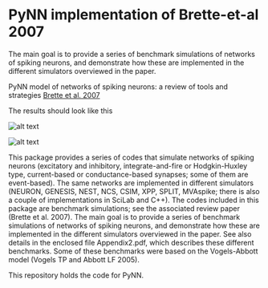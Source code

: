 # PyNN implementation of Brette-et-al 2007
The main goal is to provide a series of benchmark simulations of networks of spiking neurons, and demonstrate how these are implemented in the different simulators overviewed in the paper.



PyNN model of networks of spiking neurons: a review of tools and strategies [Brette et al. 2007](https://senselab.med.yale.edu/ModelDB/ShowModel?model=83319&file=/destexhe_benchmarks/PyNN/0.4/VAbenchmark_graphs.py#tabs-1)

The results should look like this


![alt text](https://github.com/doorkn-b/PyNN-Brette-et-al.-2007/blob/main/PyNN/VAbenchmark_COBA.png)


![alt text](https://github.com/doorkn-b/PyNN-Brette-et-al.-2007/blob/main/PyNN/VAbenchmark_CUBA.png)


This package provides a series of codes that simulate networks of spiking neurons (excitatory and inhibitory, integrate-and-fire or Hodgkin-Huxley type, current-based or conductance-based synapses; some of them are event-based). The same networks are implemented in different simulators (NEURON, GENESIS, NEST, NCS, CSIM, XPP, SPLIT, MVAspike; there is also a couple of implementations in SciLab and C++). The codes included in this package are benchmark simulations; see the associated review paper (Brette et al. 2007). The main goal is to provide a series of benchmark simulations of networks of spiking neurons, and demonstrate how these are implemented in the different simulators overviewed in the paper. See also details in the enclosed file Appendix2.pdf, which describes these different benchmarks. Some of these benchmarks were based on the Vogels-Abbott model (Vogels TP and Abbott LF 2005).

This repository holds the code for PyNN.
